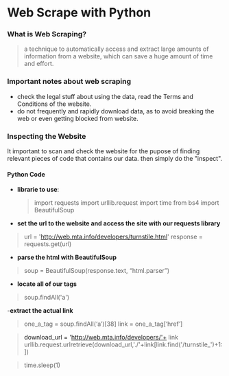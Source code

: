 # Web Scrape with Python

### What is Web Scraping?
 > a technique to automatically access and extract large amounts of information from a website, 
   which can save a huge amount of time and effort.

### Important notes about web scraping
- check the legal stuff about using the data, read the Terms and Conditions of the website.
- do not frequently and rapidly download data, as to avoid breaking the web or even getting blocked from website.

### Inspecting the Website
It important to scan and check the website for the pupose of finding  relevant pieces of code that contains our data.
then simply do the "inspect".

#### Python Code

- **librarie to use**:
   >    import requests
        import urllib.request
        import time
        from bs4 import BeautifulSoup


- **set the url to the website and access the site with our requests library**
 > url = 'http://web.mta.info/developers/turnstile.html'
response = requests.get(url)

- **parse the html with BeautifulSoup**
> soup = BeautifulSoup(response.text, “html.parser”)

- **locate all of our <a> tags** 
> soup.findAll('a')

-**extract the actual link**
> one_a_tag = soup.findAll(‘a’)[38]
link = one_a_tag[‘href’]

> download_url = 'http://web.mta.info/developers/'+ link
urllib.request.urlretrieve(download_url,'./'+link[link.find('/turnstile_')+1:])

> time.sleep(1)